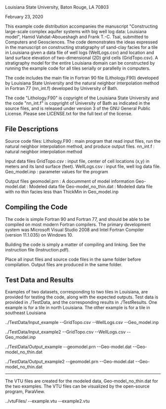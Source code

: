 Louisiana State University, Baton Rouge, LA 70803

February 23, 2020

This example code distribution accompanies the manuscript "Constructing large-scale complex aquifer systems with big well log data: Louisiana model", Hamid Vahdat-Aboueshagh and Frank T.-C. Tsai, submitted to Computers and Geosciences.  The code demonstrates the ideas expressed in the manuscript on constructing stratigraphy of sand-clay facies for a tile in Louisiana given a data file of well logs (WellLogs.csv) and location and land surface elevation of two-dimensional (2D) grid cells (GridTopo.csv). A stratigraphy model for the entire Louisiana domain can be constructed by running the example code for all tiles serially or parallelly in computers. 

The code includes the main file in Fortran 90 file (Lithology.F90) developed by Louisiana State University and the natural neighbor interpolation method in Fortran 77 (nn_int.f) developed by University of Bath. 

The code "Lithology.F90" is copyright of the Louisiana State University and the code "nn_int.f" is copyright of University of Bath as indicated in the source files, and is released under version 3 of the GNU General Public License.  Please see LICENSE.txt for the full text of the license.

File Descriptions
-------------------
Source code files:
	Lithology.F90  : main program that read input files, run the natural neighbor interpolation method, and produce output files.
	nn_int.f       : natural neighbor interpolation method

Input data files
	GridTopo.csv   : input file, center of cell locations (x,y) in meters and its land surface (feet). 
	WellLogs.csv   : input file, well log data file.
	Geo_model.inp  : parameter values for the program

Output files
	geomodel.prn   : A documment of model information 
	Geo-model.dat  : Modeled data file
	Geo-model_no_thin.dat  : Modeled data file with no thin facies less than ThickMin in Geo_model.inp

Compiling the Code
-----------------------

The code is simple Fortran 90 and Fortran 77, and should be able to be compiled on most modern Fortran compilers.  The primary development system was Microsoft Visual Studio 2008 and Intel Fortran Compiler (version 11.1.035) on Windows 10.

Building the code is simply a matter of compiling and linking. See the instruction file (Instruction.pdf). 

Place all input files and source code files in the same folder before compilation. Output files are produced in the same folder.

Test Data and Results
--------------------------

Examples of two datasets, corresponding to two tiles in Louisiana, are provided for testing the code, along with the expected outputs.  Test data is provided in ./TestData, and the corresponding results in ./TestResults. One example is for a tile in north Louisiana. The other example is for a tile in southeast Louisiana

../TestData/Input_example
				--GridTopo.csv
				--WellLogs.csv
				--Geo_model.inp

../TestData/Input_example2
				--GridTopo.csv
				--WellLogs.csv
				--Geo_model.inp
				
../TestData/Output_example
				--geomodel.prn
				--Geo-model.dat
				--Geo-model_no_thin.dat
				
../TestData/Output_example2
				--geomodel.prn
				--Geo-model.dat
				--Geo-model_no_thin.dat

--------------------------
The VTU files are created for the modeled data, Geo-model_no_thin.dat for the two examples. The VTU files can be visualized by the open-source program, ParaView.

../vtuFiles/
			--example.vtu
			--example2.vtu
